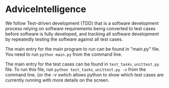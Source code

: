 # AdviceIntelligence
We follow Test-driven development (TDD) that is a software development process relying on software requirements being converted to test cases before software is fully developed, and tracking all software development by repeatedly testing the software against all test cases.

The main entry for the main program to run can be found in "main.py" file. You need to run `python main.py` from the command line.

The main entry for the test cases can be found in `test_tasks_unittest.py` file.
To run this file, run `python test_tasks_unittest.py -v` from the command line.
(or the -v swtich allows python to show which test cases are currently running with more details on the screen.
